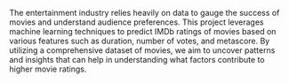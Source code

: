 The entertainment industry relies heavily on data to gauge the success of movies and understand audience preferences. This project leverages machine learning techniques to predict IMDb ratings of movies based on various features such as duration, number of votes, and metascore. By utilizing a comprehensive dataset of movies, we aim to uncover patterns and insights that can help in understanding what factors contribute to higher movie ratings.
